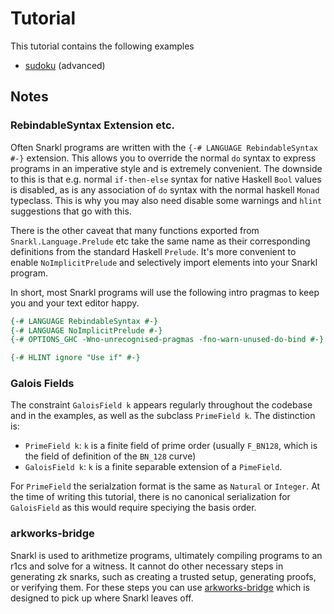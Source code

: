 # Tutorial

This tutorial contains the following examples

- [sudoku](./sudoku/Sudoku.md) (advanced)

## Notes

### RebindableSyntax Extension etc.

Often Snarkl programs are written with the `{-# LANGUAGE RebindableSyntax #-}` extension. This allows you to override the normal `do` syntax to express programs in an imperative style and is extremely convenient. The downside to this is that e.g. normal `if-then-else` syntax for native Haskell `Bool` values is disabled, as is any association of `do` syntax with the normal haskell `Monad` typeclass. This is why you may also need disable some warnings and `hlint` suggestions that go with this.

There is the other caveat that many functions exported from `Snarkl.Language.Prelude` etc take the same name as their corresponding definitions from the standard Haskell `Prelude`. It's more convenient to enable `NoImplicitPrelude` and selectively import elements into your Snarkl program.

In short, most Snarkl programs will use the following intro pragmas to keep you and your text editor happy.

```haskell
{-# LANGUAGE RebindableSyntax #-}
{-# LANGUAGE NoImplicitPrelude #-}
{-# OPTIONS_GHC -Wno-unrecognised-pragmas -fno-warn-unused-do-bind #-}

{-# HLINT ignore "Use if" #-}
```

### Galois Fields

The constraint `GaloisField k` appears regularly throughout the codebase and in the examples, as well as the subclass `PrimeField k`. The distinction is:
- `PrimeField k`: `k` is a finite field of prime order (usually `F_BN128`, which is the field of definition of the `BN_128` curve)
- `GaloisField k`: `k` is a finite separable extension of a `PimeField`.

For `PrimeField`  the serialzation format is the same as `Natural` or `Integer`. At the time of writing this tutorial, there is no canonical serialization 
for `GaloisField` as this would require speciying the basis order.

### arkworks-bridge

Snarkl is used to arithmetize programs, ultimately compiling programs to an r1cs and solve for a witness. It cannot do other necessary steps in generating zk snarks, such as creating a trusted setup, generating proofs, or verifying them. For these steps you can use [arkworks-bridge](https://github.com/torsion-labs/arkworks-bridge) which is designed to pick up where Snarkl leaves off.